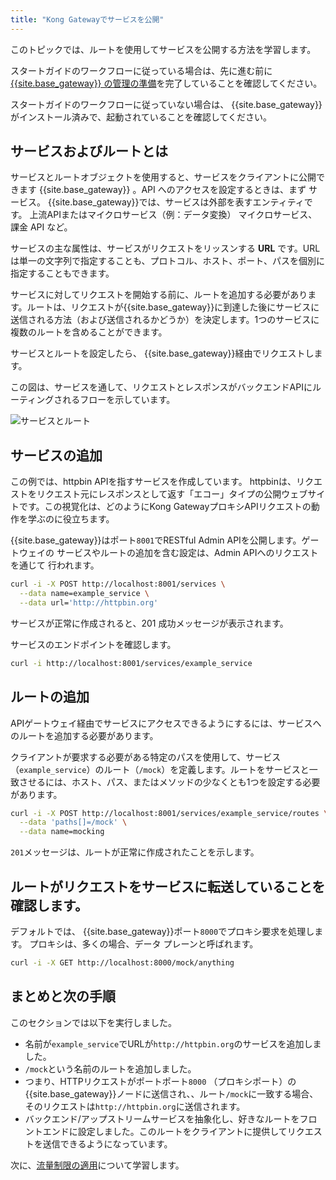 ```yaml
---
title: "Kong Gatewayでサービスを公開"
---
```

このトピックでは、ルートを使用してサービスを公開する方法を学習します。

スタートガイドのワークフローに従っている場合は、先に進む前に [{{site.base_gateway}} の管理の準備](/gateway/{{page.release}}/get-started//prepare)を完了していることを確認してください。

スタートガイドのワークフローに従っていない場合は、
{{site.base_gateway}} がインストール済みで、起動されていることを確認してください。

サービスおよびルートとは
------------

サービスとルートオブジェクトを使用すると、サービスをクライアントに公開できます
{{site.base_gateway}} 。API へのアクセスを設定するときは、まず
サービス。 {{site.base_gateway}}では、サービスは外部を表すエンティティです。
上流APIまたはマイクロサービス（例：データ変換）
マイクロサービス、課金 API など。

サービスの主な属性は、サービスがリクエストをリッスンする **URL** です。URLは単一の文字列で指定することも、プロトコル、ホスト、ポート、パスを個別に指定することもできます。

サービスに対してリクエストを開始する前に、ルートを追加する必要があります。ルートは、リクエストが{{site.base_gateway}}に到達した後にサービスに送信される方法（および送信されるかどうか）を決定します。1つのサービスに複数のルートを含めることができます。

サービスとルートを設定したら、
{{site.base_gateway}}経由でリクエストします。

この図は、サービスを通して、リクエストとレスポンスがバックエンドAPIにルーティングされるフローを示しています。

![サービスとルート](/assets/images/products/gateway/getting-started-guide/route-and-service.png)

サービスの追加
-------

この例では、httpbin APIを指すサービスを作成しています。
httpbinは、リクエストをリクエスト元にレスポンスとして返す「エコー」タイプの公開ウェブサイトです。この視覚化は、どのようにKong GatewayプロキシAPIリクエストの動作を学ぶのに役立ちます。


{{site.base_gateway}}はポート`8001`でRESTful Admin APIを公開します。ゲートウェイの
サービスやルートの追加を含む設定は、Admin APIへのリクエストを通じて
行われます。

```sh
curl -i -X POST http://localhost:8001/services \
  --data name=example_service \
  --data url='http://httpbin.org'
```

サービスが正常に作成されると、201 成功メッセージが表示されます。

サービスのエンドポイントを確認します。

```sh
curl -i http://localhost:8001/services/example_service
```

ルートの追加
------

APIゲートウェイ経由でサービスにアクセスできるようにするには、サービスへのルートを追加する必要があります。

クライアントが要求する必要がある特定のパスを使用して、サービス（`example_service`）のルート（`/mock`）を定義します。ルートをサービスと一致させるには、ホスト、パス、またはメソッドの少なくとも1つを設定する必要があります。

```sh
curl -i -X POST http://localhost:8001/services/example_service/routes \
  --data 'paths[]=/mock' \
  --data name=mocking
```

`201`メッセージは、ルートが正常に作成されたことを示します。

ルートがリクエストをサービスに転送していることを確認します。
------------------------------

デフォルトでは、 {{site.base_gateway}}ポート`8000`でプロキシ要求を処理します。 プロキシは、多くの場合、データ プレーンと呼ばれます。

```sh
curl -i -X GET http://localhost:8000/mock/anything
```

まとめと次の手順
--------

このセクションでは以下を実行しました。

* 名前が`example_service`でURLが`http://httpbin.org`のサービスを追加しました。
* `/mock`という名前のルートを追加しました。
* つまり、HTTPリクエストがポートポート`8000` （プロキシポート）の{{site.base_gateway}}ノードに送信され、、ルート`/mock`に一致する場合、そのリクエストは`http://httpbin.org`に送信されます。
* バックエンド/アップストリームサービスを抽象化し、好きなルートをフロントエンドに設定しました。このルートをクライアントに提供してリクエストを送信できるようになっています。 

次に、[流量制限の適用](/gateway/{{page.release}}/get-started//protect-services/)について学習します。

